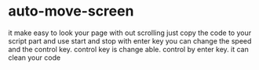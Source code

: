 # auto-move-screen
it make easy to look your page with out scrolling
just copy the code to your script part and use
start and stop with enter key
you can change the speed and the control key.
control key is change able.
control by enter key.
it can clean your code


